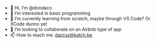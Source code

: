 - 👋 Hi, I’m @dondaco
- 👀 I’m interested in basic programming
- 🌱 I’m currently learning from scratch, maybe through VS Code? Or XCode dunno yet
- 💞️ I’m looking to collaborate on an Airbnb type of app
- 📫 How to reach me: dacruz@katch.be

<!---
dondaco/dondaco is a ✨ special ✨ repository because its `README.md` (this file) appears on your GitHub profile.
You can click the Preview link to take a look at your changes.
--->
